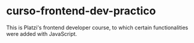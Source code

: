 # curso-frontend-dev-practico
This is Platzi's frontend developer course, to which certain functionalities were added with JavaScript.
